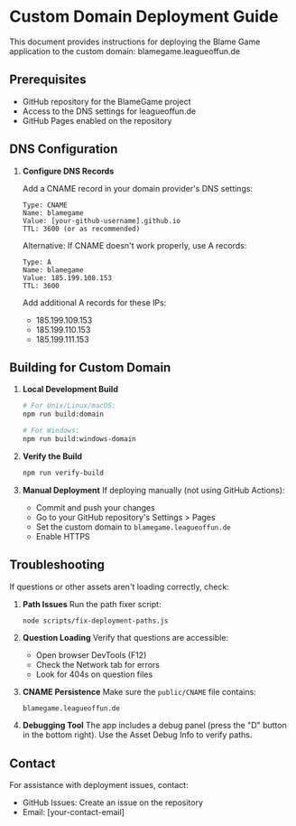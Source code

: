 # Custom Domain Deployment Guide

This document provides instructions for deploying the Blame Game application to the custom domain: blamegame.leagueoffun.de

## Prerequisites

- GitHub repository for the BlameGame project
- Access to the DNS settings for leagueoffun.de
- GitHub Pages enabled on the repository

## DNS Configuration

1. **Configure DNS Records**
   
   Add a CNAME record in your domain provider's DNS settings:
   
   ```
   Type: CNAME
   Name: blamegame
   Value: [your-github-username].github.io
   TTL: 3600 (or as recommended)
   ```
   
   Alternative: If CNAME doesn't work properly, use A records:
   
   ```
   Type: A
   Name: blamegame
   Value: 185.199.108.153
   TTL: 3600
   ```
   
   Add additional A records for these IPs:
   - 185.199.109.153
   - 185.199.110.153
   - 185.199.111.153

## Building for Custom Domain

1. **Local Development Build**
   ```bash
   # For Unix/Linux/macOS:
   npm run build:domain
   
   # For Windows:
   npm run build:windows-domain
   ```

2. **Verify the Build**
   ```bash
   npm run verify-build
   ```

3. **Manual Deployment**
   If deploying manually (not using GitHub Actions):
   - Commit and push your changes
   - Go to your GitHub repository's Settings > Pages
   - Set the custom domain to `blamegame.leagueoffun.de`
   - Enable HTTPS

## Troubleshooting

If questions or other assets aren't loading correctly, check:

1. **Path Issues**
   Run the path fixer script:
   ```bash
   node scripts/fix-deployment-paths.js
   ```

2. **Question Loading**
   Verify that questions are accessible:
   - Open browser DevTools (F12)
   - Check the Network tab for errors
   - Look for 404s on question files

3. **CNAME Persistence**
   Make sure the `public/CNAME` file contains:
   ```
   blamegame.leagueoffun.de
   ```

4. **Debugging Tool**
   The app includes a debug panel (press the "D" button in the bottom right). Use the Asset Debug Info to verify paths.

## Contact

For assistance with deployment issues, contact:
- GitHub Issues: Create an issue on the repository
- Email: [your-contact-email]
